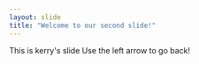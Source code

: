 ```yaml
---
layout: slide
title: "Welcome to our second slide!"
---
```

This is kerry's slide
Use the left arrow to go back!
